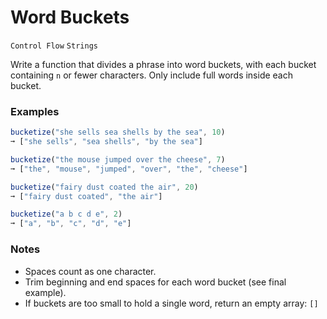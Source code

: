 # Word Buckets

`Control Flow` `Strings`



Write a function that divides a phrase into word buckets, with each bucket containing `n` or fewer characters. Only include full words inside each bucket.

### Examples

```js
bucketize("she sells sea shells by the sea", 10)
➞ ["she sells", "sea shells", "by the sea"]

bucketize("the mouse jumped over the cheese", 7)
➞ ["the", "mouse", "jumped", "over", "the", "cheese"]

bucketize("fairy dust coated the air", 20)
➞ ["fairy dust coated", "the air"]

bucketize("a b c d e", 2)
➞ ["a", "b", "c", "d", "e"]
```

### Notes

- Spaces count as one character.
- Trim beginning and end spaces for each word bucket (see final example).
- If buckets are too small to hold a single word, return an empty array: `[]`
